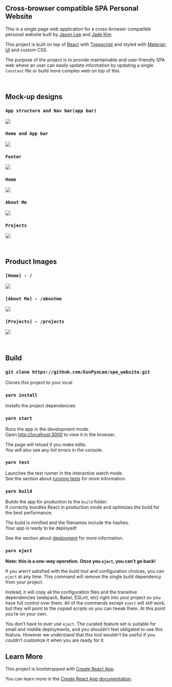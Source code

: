 ## Cross-browser compatible SPA Personal Website

This is a single page web application for a cross-browser compatible personal website built by [Jason Lee](https://github.com/EunPyoLee) and [Jade Kim](https://github.com/jadehjk)

This project is built on top of [React](https://reactjs.org/) with [Typescript](https://www.typescriptlang.org/) and styled with [Material-UI](https://material-ui.com/) and custom CSS.

The purpose of the project is to provide maintainable and user-friendly SPA web where an user can easily update information by updating a single `Constant` file or build more complex web on top of this. 

<br/>

## Mock-up designs

### `App structure and Nav bar(app bar)`
![](designImage/mockups/mockup1.jpg)

### `Home and App bar`
![](designImage/mockups/mockup1.jpg)

### `Footer`
![](designImage/mockups/mockup2.jpg)

### `Home`
![](designImage/mockups/mockup3.jpg)

### `About Me`
![](designImage/mockups/mockup4.jpg)

### `Projects`
![](designImage/mockups/mockup5.jpg)

<br/>

## Product Images

### `[Home] - /`
![](designImage/products/prod1.png)

### `[About Me] - /aboutme`
![](designImage/products/prod2.png)

### `[Projects] - /projects`
![](designImage/products/prod3.png)

<br/>

## Build

### `git clone https://github.com/EunPyoLee/spa_website.git`

Clones this project to your local

### `yarn install`

Installs the project dependencies

### `yarn start`

Runs the app in the development mode.<br />
Open [http://localhost:3000](http://localhost:3000) to view it in the browser.

The page will reload if you make edits.<br />
You will also see any lint errors in the console.

### `yarn test`

Launches the test runner in the interactive watch mode.<br />
See the section about [running tests](https://facebook.github.io/create-react-app/docs/running-tests) for more information.

### `yarn build`

Builds the app for production to the `build` folder.<br />
It correctly bundles React in production mode and optimizes the build for the best performance.

The build is minified and the filenames include the hashes.<br />
Your app is ready to be deployed!

See the section about [deployment](https://facebook.github.io/create-react-app/docs/deployment) for more information.

### `yarn eject`

**Note: this is a one-way operation. Once you `eject`, you can’t go back!**

If you aren’t satisfied with the build tool and configuration choices, you can `eject` at any time. This command will remove the single build dependency from your project.

Instead, it will copy all the configuration files and the transitive dependencies (webpack, Babel, ESLint, etc) right into your project so you have full control over them. All of the commands except `eject` will still work, but they will point to the copied scripts so you can tweak them. At this point you’re on your own.

You don’t have to ever use `eject`. The curated feature set is suitable for small and middle deployments, and you shouldn’t feel obligated to use this feature. However we understand that this tool wouldn’t be useful if you couldn’t customize it when you are ready for it.

## Learn More

This project is bootstrapped with [Create React App](https://facebook.github.io/create-react-app/).

You can learn more in the [Create React App documentation](https://facebook.github.io/create-react-app/docs/getting-started).

